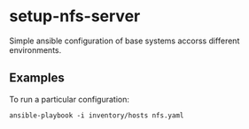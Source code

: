 setup-nfs-server
===============


Simple ansible configuration of base systems accorss different environments.


Examples
--------

To run a particular configuration:
```
ansible-playbook -i inventory/hosts nfs.yaml
```
